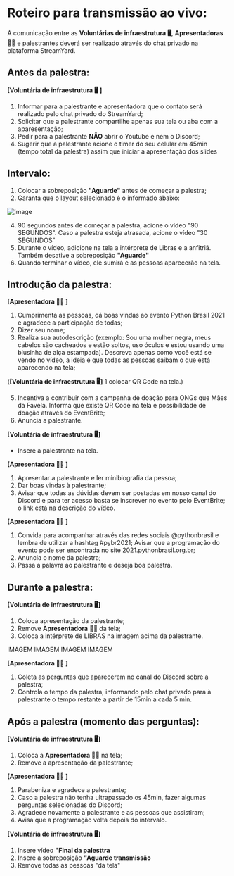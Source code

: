 # Roteiro para transmissão ao vivo:

A comunicação entre as **Voluntárias de infraestrutura :desktop_computer:**, **Apresentadoras :woman_juggling:** e palestrantes deverá ser realizado através do chat privado na plataforma StreamYard.

## Antes da palestra:

**[Voluntária de infraestrutura :desktop_computer: ]**

1. Informar para a palestrante e apresentadora que o contato será realizado pelo chat privado do StreamYard;
2. Solicitar que a palestrante compartilhe apenas sua tela ou aba com a aparesentação;
3. Pedir para a palestrante **NÃO** abrir o Youtube e nem o Discord;
4. Sugerir que a palestrante acione o timer do seu celular em 45min (tempo total da palestra) assim que iniciar a apresentação dos slides

## Intervalo:
1. Colocar a sobreposição **"Aguarde"** antes de começar a palestra;
2. Garanta que o layout selecionado é o informado abaixo:

![image](https://user-images.githubusercontent.com/7385097/136731254-2a2a7227-83f2-4805-870b-589f20f67041.png)


4. 90 segundos antes de começar a palestra, acione o vídeo "90 SEGUNDOS". Caso a palestra esteja atrasada, acione o vídeo "30 SEGUNDOS"
5. Durante o vídeo, adicione na tela a intérprete de Libras e a anfitriã. Também desative a sobreposição **"Aguarde"** 
6. Quando terminar o vídeo, ele sumirá e as pessoas aparecerão na tela.

## Introdução da palestra:

**[Apresentadora :woman_juggling: ]**
1. Cumprimenta as pessoas, dá boas vindas ao evento Python Brasil 2021 e agradece a participação de todas;
2. Dizer seu nome;
3. Realiza sua autodescrição (exemplo: Sou uma mulher negra, meus cabelos são cacheados e estão soltos, uso óculos e estou usando uma blusinha de alça estampada). Descreva apenas como você está se vendo no vídeo, a ideia é que todas as pessoas saibam o que está aparecendo na tela;

(**[Voluntária de infraestrutura :desktop_computer:]** 
1 colocar QR Code na tela.)

5. Incentiva a contribuir com a campanha de doação para ONGs que Mães da Favela. Informa que existe QR Code na tela e possibilidade de doação através do EventBrite; 
6. Anuncia a palestrante.

**[Voluntária de infraestrutura :desktop_computer:]**

- Insere a palestrante na tela.

**[Apresentadora :woman_juggling: ]**

1. Apresentar a palestrante e ler minibiografia da pessoa;
2. Dar boas vindas à palestrante;
3. Avisar que todas as dúvidas devem ser postadas em nosso canal do Discord e para ter acesso basta se inscrever no evento pelo EventBrite; o link está na descrição do vídeo.

**[Apresentadora :woman_juggling: ]**
1. Convida para acompanhar através das redes sociais @pythonbrasil e lembra de utilizar a hashtag #pybr2021;
Avisar que a programação do evento pode ser encontrada no site 2021.pythonbrasil.org.br;
2. Anuncia o nome da palestra;
3. Passa a palavra ao palestrante e deseja boa palestra.

## Durante a palestra:

**[Voluntária de infraestrutura :desktop_computer:]**
1. Coloca apresentação da palestrante;
3. Remove **Apresentadora** :woman_juggling: da tela;
4. Coloca a intérprete de LIBRAS na imagem acima da palestrante.

IMAGEM IMAGEM IMAGEM IMAGEM

**[Apresentadora :woman_juggling: ]**
1. Coleta as perguntas que aparecerem no canal do Discord sobre a palestra;
2. Controla o tempo da palestra, informando pelo chat privado para à palestrante o tempo restante a partir de 15min a cada 5 min.

## Após a palestra (momento das perguntas):

**[Voluntária de infraestrutura :desktop_computer:]**
1. Coloca a **Apresentadora :woman_juggling:** na tela; 
2. Remove a apresentação da palestrante;

**[Apresentadora :woman_juggling: ]**
1. Parabeniza e agradece a palestrante; 
2. Caso a palestra não tenha ultrapassado os 45min, fazer algumas perguntas selecionadas do Discord;
3. Agradece novamente a palestrante e as pessoas que assistiram; 
4. Avisa que a programação volta depois do intervalo.
   
**[Voluntária de infraestrutura :desktop_computer:]**
1. Insere vídeo **"Final da palesttra**
2. Insere a sobreposição **"Aguarde transmissão**
3. Remove todas as pessoas "da tela"
